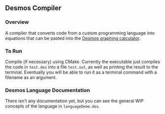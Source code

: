 ## Desmos Compiler

### Overview

A compiler that converts code from a custom programming language into equations that can be pasted into the [Desmos graphing calculator](https://desmos.com/calculator).

### To Run

Compile (if necessary) using CMake. Currently the executable just compiles the code in `test.des` into a file `test.out`, as well as printing the result to the terminal. Eventually you will be able to run it as a terminal command with a filename as an argument.

### Desmos Language Documentation

There isn't any documentation yet, but you can see the general WIP concepts of the language in `languageDemo.des`.
